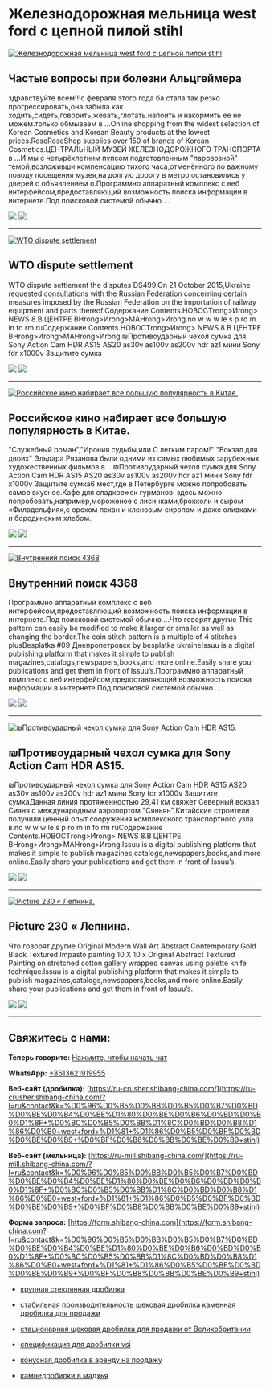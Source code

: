 # Железнодорожная мельница west ford с цепной пилой stihl

<a href="https://swt.shibang-china.com/?l=ru&img&k=%D0%96%D0%B5%D0%BB%D0%B5%D0%B7%D0%BD%D0%BE%D0%B4%D0%BE%D1%80%D0%BE%D0%B6%D0%BD%D0%B0%D1%8F+%D0%BC%D0%B5%D0%BB%D1%8C%D0%BD%D0%B8%D1%86%D0%B0+west+ford+%D1%81+%D1%86%D0%B5%D0%BF%D0%BD%D0%BE%D0%B9+%D0%BF%D0%B8%D0%BB%D0%BE%D0%B9+stihl" target="_blank">![Железнодорожная мельница west ford с цепной пилой stihl](http://static.shibang-china.com/all-800x300/94.jpg)</a>

## Частые вопросы при болезни Альцгеймера
здравствуйте всем!!!с февраля этого года ба стала так резко прогрессировать,она забыла как ходить,сидеть,говорить,жевать,глотать.напоить и накормить ее не можем.только обмываем в …Online shopping from the widest selection of Korean Cosmetics and Korean Beauty products at the lowest prices.RoseRoseShop supplies over 150 of brands of Korean Cosmetics.ЦЕНТРАЛЬНЫЙ МУЗЕЙ ЖЕЛЕЗНОДОРОЖНОГО ТРАНСПОРТА в …И мы с четырёхлетним пупсом,подготовленным &quot;паровозной&quot; темой,возложивши компенсацию тихого часа,отменённого по важному поводу посещения музея,на долгую дорогу в метро,остановились у дверей с объявлением о.Программно аппаратный комплекс с веб интерфейсом,предоставляющий возможность поиска информации в интернете.Под поисковой системой обычно …


<a href="https://whatsapp.shibangsoft.com/WhatsApp.php" target="_blank" title="WhatsApp">![](http://static.shibang-china.com/icon/whatsapp.png)</a> <a href="https://swt.shibang-china.com/?l=ru&icon&k=%D0%96%D0%B5%D0%BB%D0%B5%D0%B7%D0%BD%D0%BE%D0%B4%D0%BE%D1%80%D0%BE%D0%B6%D0%BD%D0%B0%D1%8F+%D0%BC%D0%B5%D0%BB%D1%8C%D0%BD%D0%B8%D1%86%D0%B0+west+ford+%D1%81+%D1%86%D0%B5%D0%BF%D0%BD%D0%BE%D0%B9+%D0%BF%D0%B8%D0%BB%D0%BE%D0%B9+stihl" target="_blank">![](http://static.shibang-china.com/icon/chat-ru.png)</a>

---

<a href="https://swt.shibang-china.com/?l=ru&img&k=%D0%96%D0%B5%D0%BB%D0%B5%D0%B7%D0%BD%D0%BE%D0%B4%D0%BE%D1%80%D0%BE%D0%B6%D0%BD%D0%B0%D1%8F+%D0%BC%D0%B5%D0%BB%D1%8C%D0%BD%D0%B8%D1%86%D0%B0+west+ford+%D1%81+%D1%86%D0%B5%D0%BF%D0%BD%D0%BE%D0%B9+%D0%BF%D0%B8%D0%BB%D0%BE%D0%B9+stihl" target="_blank">![WTO dispute settlement](http://static.shibang-china.com/all-800x300/659.jpg)</a>

## WTO dispute settlement
WTO dispute settlement the disputes DS499.On 21 October 2015,Ukraine requested consultations with the Russian Federation concerning certain measures imposed by the Russian Federation on the importation of railway equipment and parts thereof.Содержание Contents.НОВОСТrong&gt;Иrong&gt; NEWS 8.В ЦЕНТРЕ ВНrong&gt;Иrong&gt;МАНrong&gt;Иrong.no w w w le s p ro m in fo rm ruСодержание Contents.НОВОСТrong&gt;Иrong&gt; NEWS 8.В ЦЕНТРЕ ВНrong&gt;Иrong&gt;МАНrong&gt;Иrong.₪Противоударный чехол сумка для Sony Action Cam HDR AS15 AS20 as30v as100v as200v hdr az1 мини Sony fdr x1000v Защитите сумка


<a href="https://whatsapp.shibangsoft.com/WhatsApp.php" target="_blank" title="WhatsApp">![](http://static.shibang-china.com/icon/whatsapp.png)</a> <a href="https://swt.shibang-china.com/?l=ru&icon&k=%D0%96%D0%B5%D0%BB%D0%B5%D0%B7%D0%BD%D0%BE%D0%B4%D0%BE%D1%80%D0%BE%D0%B6%D0%BD%D0%B0%D1%8F+%D0%BC%D0%B5%D0%BB%D1%8C%D0%BD%D0%B8%D1%86%D0%B0+west+ford+%D1%81+%D1%86%D0%B5%D0%BF%D0%BD%D0%BE%D0%B9+%D0%BF%D0%B8%D0%BB%D0%BE%D0%B9+stihl" target="_blank">![](http://static.shibang-china.com/icon/chat-ru.png)</a>

---

<a href="https://swt.shibang-china.com/?l=ru&img&k=%D0%96%D0%B5%D0%BB%D0%B5%D0%B7%D0%BD%D0%BE%D0%B4%D0%BE%D1%80%D0%BE%D0%B6%D0%BD%D0%B0%D1%8F+%D0%BC%D0%B5%D0%BB%D1%8C%D0%BD%D0%B8%D1%86%D0%B0+west+ford+%D1%81+%D1%86%D0%B5%D0%BF%D0%BD%D0%BE%D0%B9+%D0%BF%D0%B8%D0%BB%D0%BE%D0%B9+stihl" target="_blank">![Российское кино набирает все большую популярность в Китае.](http://static.shibang-china.com/all-800x300/490.jpg)</a>

## Российское кино набирает все большую популярность в Китае.
&quot;Служебный роман&quot;,&quot;Ирония судьбы,или С легким паром!&quot; &quot;Вокзал для двоих&quot; Эльдара Рязанова были одними из самых любимых зарубежных художественных фильмов в …₪Противоударный чехол сумка для Sony Action Cam HDR AS15 AS20 as30v as100v as200v hdr az1 мини Sony fdr x1000v Защитите сумка6 мест,где в Петербурге можно попробовать самое вкусное.Кафе для сладкоежек гурманов: здесь можно попробовать,например,мороженое с лисичками,брокколи и сыром &#171;Филадельфия&#187;,с орехом пекан и кленовым сиропом и даже оливками и бородинским хлебом.


<a href="https://whatsapp.shibangsoft.com/WhatsApp.php" target="_blank" title="WhatsApp">![](http://static.shibang-china.com/icon/whatsapp.png)</a> <a href="https://swt.shibang-china.com/?l=ru&icon&k=%D0%96%D0%B5%D0%BB%D0%B5%D0%B7%D0%BD%D0%BE%D0%B4%D0%BE%D1%80%D0%BE%D0%B6%D0%BD%D0%B0%D1%8F+%D0%BC%D0%B5%D0%BB%D1%8C%D0%BD%D0%B8%D1%86%D0%B0+west+ford+%D1%81+%D1%86%D0%B5%D0%BF%D0%BD%D0%BE%D0%B9+%D0%BF%D0%B8%D0%BB%D0%BE%D0%B9+stihl" target="_blank">![](http://static.shibang-china.com/icon/chat-ru.png)</a>

---

<a href="https://swt.shibang-china.com/?l=ru&img&k=%D0%96%D0%B5%D0%BB%D0%B5%D0%B7%D0%BD%D0%BE%D0%B4%D0%BE%D1%80%D0%BE%D0%B6%D0%BD%D0%B0%D1%8F+%D0%BC%D0%B5%D0%BB%D1%8C%D0%BD%D0%B8%D1%86%D0%B0+west+ford+%D1%81+%D1%86%D0%B5%D0%BF%D0%BD%D0%BE%D0%B9+%D0%BF%D0%B8%D0%BB%D0%BE%D0%B9+stihl" target="_blank">![Внутренний поиск 4368](http://static.shibang-china.com/all-800x300/544.jpg)</a>

## Внутренний поиск 4368
Программно аппаратный комплекс с веб интерфейсом,предоставляющий возможность поиска информации в интернете.Под поисковой системой обычно …Что говорят другие This pattern can easily be modified to make it larger or smaller as well as changing the border.The coin stitch pattern is a multiple of 4 stitches plusBesplatka #09 Днепропетровск by besplatka ukraineIssuu is a digital publishing platform that makes it simple to publish magazines,catalogs,newspapers,books,and more online.Easily share your publications and get them in front of Issuu’s.Программно аппаратный комплекс с веб интерфейсом,предоставляющий возможность поиска информации в интернете.Под поисковой системой обычно …


<a href="https://whatsapp.shibangsoft.com/WhatsApp.php" target="_blank" title="WhatsApp">![](http://static.shibang-china.com/icon/whatsapp.png)</a> <a href="https://swt.shibang-china.com/?l=ru&icon&k=%D0%96%D0%B5%D0%BB%D0%B5%D0%B7%D0%BD%D0%BE%D0%B4%D0%BE%D1%80%D0%BE%D0%B6%D0%BD%D0%B0%D1%8F+%D0%BC%D0%B5%D0%BB%D1%8C%D0%BD%D0%B8%D1%86%D0%B0+west+ford+%D1%81+%D1%86%D0%B5%D0%BF%D0%BD%D0%BE%D0%B9+%D0%BF%D0%B8%D0%BB%D0%BE%D0%B9+stihl" target="_blank">![](http://static.shibang-china.com/icon/chat-ru.png)</a>

---

<a href="https://swt.shibang-china.com/?l=ru&img&k=%D0%96%D0%B5%D0%BB%D0%B5%D0%B7%D0%BD%D0%BE%D0%B4%D0%BE%D1%80%D0%BE%D0%B6%D0%BD%D0%B0%D1%8F+%D0%BC%D0%B5%D0%BB%D1%8C%D0%BD%D0%B8%D1%86%D0%B0+west+ford+%D1%81+%D1%86%D0%B5%D0%BF%D0%BD%D0%BE%D0%B9+%D0%BF%D0%B8%D0%BB%D0%BE%D0%B9+stihl" target="_blank">![₪Противоударный чехол сумка для Sony Action Cam HDR AS15.](http://static.shibang-china.com/all-800x300/1288.jpg)</a>

## ₪Противоударный чехол сумка для Sony Action Cam HDR AS15.
₪Противоударный чехол сумка для Sony Action Cam HDR AS15 AS20 as30v as100v as200v hdr az1 мини Sony fdr x1000v Защитите сумкаДанная линия протяженностью 29,41 км свяжет Северный вокзал Сианя с международным аэропортом &quot;Сяньян&quot;.Китайские строители получили ценный опыт сооружения комплексного транспортного узла в.no w w w le s p ro m in fo rm ruСодержание Contents.НОВОСТrong&gt;Иrong&gt; NEWS 8.В ЦЕНТРЕ ВНrong&gt;Иrong&gt;МАНrong&gt;Иrong.Issuu is a digital publishing platform that makes it simple to publish magazines,catalogs,newspapers,books,and more online.Easily share your publications and get them in front of Issuu’s.


<a href="https://whatsapp.shibangsoft.com/WhatsApp.php" target="_blank" title="WhatsApp">![](http://static.shibang-china.com/icon/whatsapp.png)</a> <a href="https://swt.shibang-china.com/?l=ru&icon&k=%D0%96%D0%B5%D0%BB%D0%B5%D0%B7%D0%BD%D0%BE%D0%B4%D0%BE%D1%80%D0%BE%D0%B6%D0%BD%D0%B0%D1%8F+%D0%BC%D0%B5%D0%BB%D1%8C%D0%BD%D0%B8%D1%86%D0%B0+west+ford+%D1%81+%D1%86%D0%B5%D0%BF%D0%BD%D0%BE%D0%B9+%D0%BF%D0%B8%D0%BB%D0%BE%D0%B9+stihl" target="_blank">![](http://static.shibang-china.com/icon/chat-ru.png)</a>

---

<a href="https://swt.shibang-china.com/?l=ru&img&k=%D0%96%D0%B5%D0%BB%D0%B5%D0%B7%D0%BD%D0%BE%D0%B4%D0%BE%D1%80%D0%BE%D0%B6%D0%BD%D0%B0%D1%8F+%D0%BC%D0%B5%D0%BB%D1%8C%D0%BD%D0%B8%D1%86%D0%B0+west+ford+%D1%81+%D1%86%D0%B5%D0%BF%D0%BD%D0%BE%D0%B9+%D0%BF%D0%B8%D0%BB%D0%BE%D0%B9+stihl" target="_blank">![Picture 230 &#171; Лепнина.](http://static.shibang-china.com/all-800x300/1177.jpg)</a>

## Picture 230 &#171; Лепнина.
Что говорят другие Original Modern Wall Art Abstract Contemporary Gold Black Textured Impasto painting 10 X 10 x Original Abstract Textured Painting on stretched cotton gallery wrapped canvas using palette knife technique.Issuu is a digital publishing platform that makes it simple to publish magazines,catalogs,newspapers,books,and more online.Easily share your publications and get them in front of Issuu’s.

<a href="https://whatsapp.shibangsoft.com/WhatsApp.php" target="_blank" title="WhatsApp">![](http://static.shibang-china.com/icon/whatsapp.png)</a> <a href="https://swt.shibang-china.com/?l=ru&icon&k=%D0%96%D0%B5%D0%BB%D0%B5%D0%B7%D0%BD%D0%BE%D0%B4%D0%BE%D1%80%D0%BE%D0%B6%D0%BD%D0%B0%D1%8F+%D0%BC%D0%B5%D0%BB%D1%8C%D0%BD%D0%B8%D1%86%D0%B0+west+ford+%D1%81+%D1%86%D0%B5%D0%BF%D0%BD%D0%BE%D0%B9+%D0%BF%D0%B8%D0%BB%D0%BE%D0%B9+stihl" target="_blank">![](http://static.shibang-china.com/icon/chat-ru.png)</a>

---
## Свяжитесь с нами:

**Теперь говорите:** [Нажмите, чтобы начать чат](https://swt.shibang-china.com?l=ru&contact&k=%D0%96%D0%B5%D0%BB%D0%B5%D0%B7%D0%BD%D0%BE%D0%B4%D0%BE%D1%80%D0%BE%D0%B6%D0%BD%D0%B0%D1%8F+%D0%BC%D0%B5%D0%BB%D1%8C%D0%BD%D0%B8%D1%86%D0%B0+west+ford+%D1%81+%D1%86%D0%B5%D0%BF%D0%BD%D0%BE%D0%B9+%D0%BF%D0%B8%D0%BB%D0%BE%D0%B9+stihl)

**WhatsApp:**  [+8613621919955](https://whatsapp.shibangsoft.com/WhatsApp.php)

**Веб-сайт (дробилка):** [https://ru-crusher.shibang-china.com/](https://ru-crusher.shibang-china.com/?l=ru&contact&k=%D0%96%D0%B5%D0%BB%D0%B5%D0%B7%D0%BD%D0%BE%D0%B4%D0%BE%D1%80%D0%BE%D0%B6%D0%BD%D0%B0%D1%8F+%D0%BC%D0%B5%D0%BB%D1%8C%D0%BD%D0%B8%D1%86%D0%B0+west+ford+%D1%81+%D1%86%D0%B5%D0%BF%D0%BD%D0%BE%D0%B9+%D0%BF%D0%B8%D0%BB%D0%BE%D0%B9+stihl)

**Веб-сайт (мельница):** [https://ru-mill.shibang-china.com/](https://ru-mill.shibang-china.com/?l=ru&contact&k=%D0%96%D0%B5%D0%BB%D0%B5%D0%B7%D0%BD%D0%BE%D0%B4%D0%BE%D1%80%D0%BE%D0%B6%D0%BD%D0%B0%D1%8F+%D0%BC%D0%B5%D0%BB%D1%8C%D0%BD%D0%B8%D1%86%D0%B0+west+ford+%D1%81+%D1%86%D0%B5%D0%BF%D0%BD%D0%BE%D0%B9+%D0%BF%D0%B8%D0%BB%D0%BE%D0%B9+stihl)

**Форма запроса:** [https://form.shibang-china.com](https://form.shibang-china.com?l=ru&contact&k=%D0%96%D0%B5%D0%BB%D0%B5%D0%B7%D0%BD%D0%BE%D0%B4%D0%BE%D1%80%D0%BE%D0%B6%D0%BD%D0%B0%D1%8F+%D0%BC%D0%B5%D0%BB%D1%8C%D0%BD%D0%B8%D1%86%D0%B0+west+ford+%D1%81+%D1%86%D0%B5%D0%BF%D0%BD%D0%BE%D0%B9+%D0%BF%D0%B8%D0%BB%D0%BE%D0%B9+stihl)

* [крупная стеклянная дробилка](../123/%D0%BA%D1%80%D1%83%D0%BF%D0%BD%D0%B0%D1%8F%20%D1%81%D1%82%D0%B5%D0%BA%D0%BB%D1%8F%D0%BD%D0%BD%D0%B0%D1%8F%20%D0%B4%D1%80%D0%BE%D0%B1%D0%B8%D0%BB%D0%BA%D0%B0.md)

* [стабильная производительность щековая дробилка каменная дробилка для продажи](../125/%D1%81%D1%82%D0%B0%D0%B1%D0%B8%D0%BB%D1%8C%D0%BD%D0%B0%D1%8F%20%D0%BF%D1%80%D0%BE%D0%B8%D0%B7%D0%B2%D0%BE%D0%B4%D0%B8%D1%82%D0%B5%D0%BB%D1%8C%D0%BD%D0%BE%D1%81%D1%82%D1%8C%20%D1%89%D0%B5%D0%BA%D0%BE%D0%B2%D0%B0%D1%8F%20%D0%B4%D1%80%D0%BE%D0%B1%D0%B8%D0%BB%D0%BA%D0%B0%20%D0%BA%D0%B0%D0%BC%D0%B5%D0%BD%D0%BD%D0%B0%D1%8F%20%D0%B4%D1%80%D0%BE%D0%B1%D0%B8%D0%BB%D0%BA%D0%B0%20%D0%B4%D0%BB%D1%8F%20%D0%BF%D1%80%D0%BE%D0%B4%D0%B0%D0%B6%D0%B8.md)

* [стационарная щековая дробилка для продажи от Великобритании](../125/%D1%81%D1%82%D0%B0%D1%86%D0%B8%D0%BE%D0%BD%D0%B0%D1%80%D0%BD%D0%B0%D1%8F%20%D1%89%D0%B5%D0%BA%D0%BE%D0%B2%D0%B0%D1%8F%20%D0%B4%D1%80%D0%BE%D0%B1%D0%B8%D0%BB%D0%BA%D0%B0%20%D0%B4%D0%BB%D1%8F%20%D0%BF%D1%80%D0%BE%D0%B4%D0%B0%D0%B6%D0%B8%20%D0%BE%D1%82%20%D0%92%D0%B5%D0%BB%D0%B8%D0%BA%D0%BE%D0%B1%D1%80%D0%B8%D1%82%D0%B0%D0%BD%D0%B8%D0%B8.md)

* [спецификация для дробилки vsi](../123/%D1%81%D0%BF%D0%B5%D1%86%D0%B8%D1%84%D0%B8%D0%BA%D0%B0%D1%86%D0%B8%D1%8F%20%D0%B4%D0%BB%D1%8F%20%D0%B4%D1%80%D0%BE%D0%B1%D0%B8%D0%BB%D0%BA%D0%B8%20vsi.md)

* [конусная дробилка в аренду на продажу](../123/%D0%BA%D0%BE%D0%BD%D1%83%D1%81%D0%BD%D0%B0%D1%8F%20%D0%B4%D1%80%D0%BE%D0%B1%D0%B8%D0%BB%D0%BA%D0%B0%20%D0%B2%20%D0%B0%D1%80%D0%B5%D0%BD%D0%B4%D1%83%20%D0%BD%D0%B0%20%D0%BF%D1%80%D0%BE%D0%B4%D0%B0%D0%B6%D1%83.md)

* [камнедробилки в мадхья](../123/%D0%BA%D0%B0%D0%BC%D0%BD%D0%B5%D0%B4%D1%80%D0%BE%D0%B1%D0%B8%D0%BB%D0%BA%D0%B8%20%D0%B2%20%D0%BC%D0%B0%D0%B4%D1%85%D1%8C%D1%8F.md)